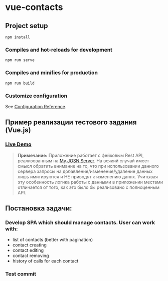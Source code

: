 ﻿# vue-contacts

## Project setup
```
npm install
```

### Compiles and hot-reloads for development
```
npm run serve
```

### Compiles and minifies for production
```
npm run build
```

### Customize configuration
See [Configuration Reference](https://cli.vuejs.org/config/).

## Пример реализации тестового задания  (Vue.js)
### [Live Demo](http://alexander-lyakhov.github.io/vue-contacts)
>**Примечание:**
Приложение работает с фейковым Rest API, реализованным на [My JOSN Server](https://my-json-server.typicode.com/). На всякий случай имеет смысл обратить внимание на то, что при использовании данного сервера запросы на добавление/изменение/удаление данных лишь имитируются и НЕ приводят к изменению даннх. Учитывая эту особенность логика работы с данными в приложении местами отличается от того, как это было бы реализовано с полноценным API.
## Постановка задачи:
### Develop SPA which should manage contacts. User can work with:
* list of contacts (better with pagination)
* contact creating
* contact editing
* contact removing
* history of calls for each contact

### Test commit